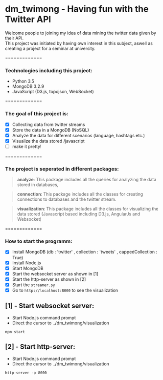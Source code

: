 # dm_twimong - Having fun with the Twitter API

Welcome people to joining my idea of data mining the twitter data given by their API. <br />
This project was initiated by having own interest in this subject, aswell as creating a project for a seminar at university.

=============
### Technologies including this project:
- Python 3.5
- MongoDB 3.2.9
- JavaScript (D3.js, topojson, WebSocket)

=============
### The goal of this project is:

- [x] Collecting data from twitter streams
- [x] Store the data in a MongoDB (NoSQL)
- [x] Analyze the data for different scenarios (language, hashtags etc.)
- [x] Visualize the data stored /javascript
- [ ] make it pretty!
 
=============
### The project is seperated in different packages:

> **analyze**: This package includes all the queries for analyzing the data stored in databases,

> **connection**: This package includes all the classes for creating connections to databases and the twitter stream.

> **visualization**: This package includes all the classes for visualizing the data stored (Javascript based including D3.js, AngularJs and Websocket)

=============
### How to start the programm:

- [x] Install MongoDB (db : 'twitter' , collection : 'tweets' , cappedCollection : True)
- [x] Install Node.js
- [x] Start MongoDB
- [x] Start the websocket server as shown in [1]
- [x] Start the http-server as shown in [2]
- [x] Start the ```streamer.py```
- [x] Go to ```http://localhost:8000``` to see the visualization

## [1] - Start websocket server:

- Start Node.js command prompt
- Direct the cursor to ../dm_twimong/visualization
```
npm start
```


## [2] - Start http-server:

- Start Node.js command prompt
- Direct the cursor to ../dm_twimong/visualization
```
http-server -p 8000
```
